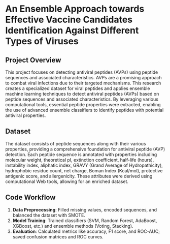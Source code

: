 # An Ensemble Approach towards Effective Vaccine Candidates Identification Against Different Types of Viruses

## Project Overview

This project focuses on detecting antiviral peptides (AVPs) using peptide sequences and associated characteristics. AVPs are a promising approach to combat viral infections due to their targeted mechanisms. This research creates a specialized dataset for viral peptides and applies ensemble machine learning techniques to detect antiviral peptides (AVPs) based on peptide sequences and associated characteristics. By leveraging various computational tools, essential peptide properties were extracted, enabling the use of advanced ensemble classifiers to identify peptides with potential antiviral properties.


## Dataset

The dataset consists of peptide sequences along with their various properties, providing a comprehensive foundation for antiviral peptide (AVP) detection. Each peptide sequence is annotated with properties including molecular weight, theoretical pI, extinction coefficient, half-life (hours), instability index, aliphatic index, GRAVY (Grand Average of Hydropathicity), hydrophobic residue count, net charge, Boman Index (Kcal/mol), protective antigenic score, and allergenicity. These attributes were derived using computational Web tools, allowing for an enriched dataset.

## Code Workflow

1. **Data Preprocessing**: Filled missing values, encoded sequences, and balanced the dataset with SMOTE.
2. **Model Training**: Trained classifiers (SVM, Random Forest, AdaBoost, XGBoost, etc.) and ensemble methods (Voting, Stacking).
3. **Evaluation**: Calculated metrics like accuracy, F1 score, and ROC-AUC; saved confusion matrices and ROC curves.

